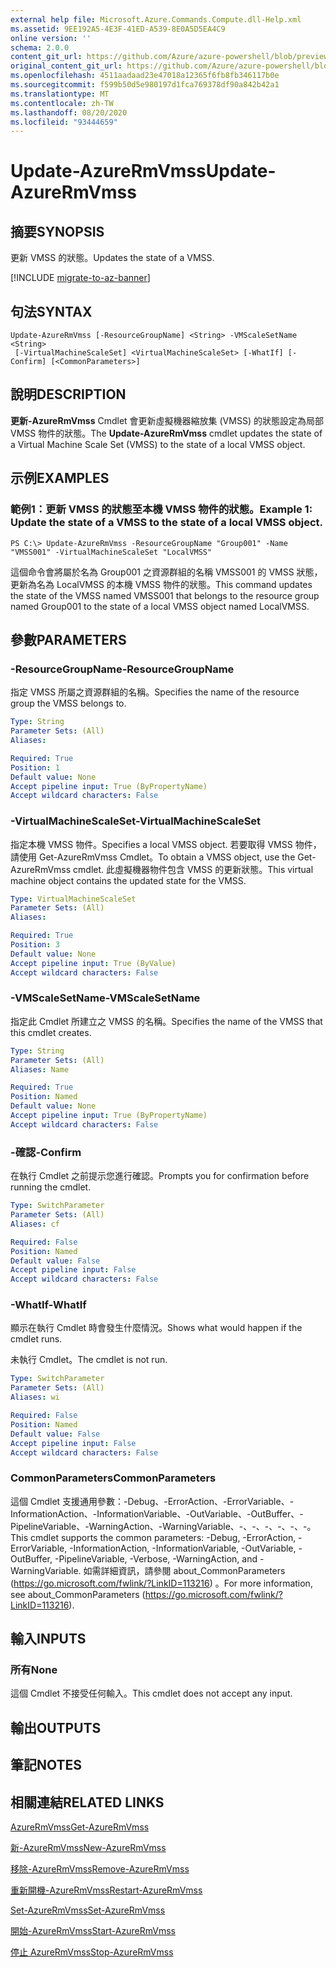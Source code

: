 ```yaml
---
external help file: Microsoft.Azure.Commands.Compute.dll-Help.xml
ms.assetid: 9EE192A5-4E3F-41ED-A539-8E0A5D5EA4C9
online version: ''
schema: 2.0.0
content_git_url: https://github.com/Azure/azure-powershell/blob/preview/src/ResourceManager/Compute/Stack/Commands.Compute/help/Update-AzureRmVmss.md
original_content_git_url: https://github.com/Azure/azure-powershell/blob/preview/src/ResourceManager/Compute/Stack/Commands.Compute/help/Update-AzureRmVmss.md
ms.openlocfilehash: 4511aadaad23e47018a12365f6fb8fb346117b0e
ms.sourcegitcommit: f599b50d5e980197d1fca769378df90a842b42a1
ms.translationtype: MT
ms.contentlocale: zh-TW
ms.lasthandoff: 08/20/2020
ms.locfileid: "93444659"
---
```

# <span data-ttu-id="586fa-101">Update-AzureRmVmss</span><span class="sxs-lookup"><span data-stu-id="586fa-101">Update-AzureRmVmss</span></span>

## <span data-ttu-id="586fa-102">摘要</span><span class="sxs-lookup"><span data-stu-id="586fa-102">SYNOPSIS</span></span>
<span data-ttu-id="586fa-103">更新 VMSS 的狀態。</span><span class="sxs-lookup"><span data-stu-id="586fa-103">Updates the state of a VMSS.</span></span>

[!INCLUDE [migrate-to-az-banner](../../includes/migrate-to-az-banner.md)]

## <span data-ttu-id="586fa-104">句法</span><span class="sxs-lookup"><span data-stu-id="586fa-104">SYNTAX</span></span>

```
Update-AzureRmVmss [-ResourceGroupName] <String> -VMScaleSetName <String>
 [-VirtualMachineScaleSet] <VirtualMachineScaleSet> [-WhatIf] [-Confirm] [<CommonParameters>]
```

## <span data-ttu-id="586fa-105">說明</span><span class="sxs-lookup"><span data-stu-id="586fa-105">DESCRIPTION</span></span>
<span data-ttu-id="586fa-106">**更新-AzureRmVmss** Cmdlet 會更新虛擬機器縮放集 (VMSS) 的狀態設定為局部 VMSS 物件的狀態。</span><span class="sxs-lookup"><span data-stu-id="586fa-106">The **Update-AzureRmVmss** cmdlet updates the state of a Virtual Machine Scale Set (VMSS) to the state of a local VMSS object.</span></span>

## <span data-ttu-id="586fa-107">示例</span><span class="sxs-lookup"><span data-stu-id="586fa-107">EXAMPLES</span></span>

### <span data-ttu-id="586fa-108">範例1：更新 VMSS 的狀態至本機 VMSS 物件的狀態。</span><span class="sxs-lookup"><span data-stu-id="586fa-108">Example 1: Update the state of a VMSS to the state of a local VMSS object.</span></span>
```
PS C:\> Update-AzureRmVmss -ResourceGroupName "Group001" -Name "VMSS001" -VirtualMachineScaleSet "LocalVMSS"
```

<span data-ttu-id="586fa-109">這個命令會將屬於名為 Group001 之資源群組的名稱 VMSS001 的 VMSS 狀態，更新為名為 LocalVMSS 的本機 VMSS 物件的狀態。</span><span class="sxs-lookup"><span data-stu-id="586fa-109">This command updates the state of the VMSS named VMSS001 that belongs to the resource group named Group001 to the state of a local VMSS object named LocalVMSS.</span></span>

## <span data-ttu-id="586fa-110">參數</span><span class="sxs-lookup"><span data-stu-id="586fa-110">PARAMETERS</span></span>

### <span data-ttu-id="586fa-111">-ResourceGroupName</span><span class="sxs-lookup"><span data-stu-id="586fa-111">-ResourceGroupName</span></span>
<span data-ttu-id="586fa-112">指定 VMSS 所屬之資源群組的名稱。</span><span class="sxs-lookup"><span data-stu-id="586fa-112">Specifies the name of the resource group the VMSS belongs to.</span></span>

```yaml
Type: String
Parameter Sets: (All)
Aliases: 

Required: True
Position: 1
Default value: None
Accept pipeline input: True (ByPropertyName)
Accept wildcard characters: False
```

### <span data-ttu-id="586fa-113">-VirtualMachineScaleSet</span><span class="sxs-lookup"><span data-stu-id="586fa-113">-VirtualMachineScaleSet</span></span>
<span data-ttu-id="586fa-114">指定本機 VMSS 物件。</span><span class="sxs-lookup"><span data-stu-id="586fa-114">Specifies a local VMSS object.</span></span>
<span data-ttu-id="586fa-115">若要取得 VMSS 物件，請使用 Get-AzureRmVmss Cmdlet。</span><span class="sxs-lookup"><span data-stu-id="586fa-115">To obtain a VMSS object, use the Get-AzureRmVmss cmdlet.</span></span>
<span data-ttu-id="586fa-116">此虛擬機器物件包含 VMSS 的更新狀態。</span><span class="sxs-lookup"><span data-stu-id="586fa-116">This virtual machine object contains the updated state for the VMSS.</span></span>

```yaml
Type: VirtualMachineScaleSet
Parameter Sets: (All)
Aliases: 

Required: True
Position: 3
Default value: None
Accept pipeline input: True (ByValue)
Accept wildcard characters: False
```

### <span data-ttu-id="586fa-117">-VMScaleSetName</span><span class="sxs-lookup"><span data-stu-id="586fa-117">-VMScaleSetName</span></span>
<span data-ttu-id="586fa-118">指定此 Cmdlet 所建立之 VMSS 的名稱。</span><span class="sxs-lookup"><span data-stu-id="586fa-118">Specifies the name of the VMSS that this cmdlet creates.</span></span>

```yaml
Type: String
Parameter Sets: (All)
Aliases: Name

Required: True
Position: Named
Default value: None
Accept pipeline input: True (ByPropertyName)
Accept wildcard characters: False
```

### <span data-ttu-id="586fa-119">-確認</span><span class="sxs-lookup"><span data-stu-id="586fa-119">-Confirm</span></span>
<span data-ttu-id="586fa-120">在執行 Cmdlet 之前提示您進行確認。</span><span class="sxs-lookup"><span data-stu-id="586fa-120">Prompts you for confirmation before running the cmdlet.</span></span>

```yaml
Type: SwitchParameter
Parameter Sets: (All)
Aliases: cf

Required: False
Position: Named
Default value: False
Accept pipeline input: False
Accept wildcard characters: False
```

### <span data-ttu-id="586fa-121">-WhatIf</span><span class="sxs-lookup"><span data-stu-id="586fa-121">-WhatIf</span></span>
<span data-ttu-id="586fa-122">顯示在執行 Cmdlet 時會發生什麼情況。</span><span class="sxs-lookup"><span data-stu-id="586fa-122">Shows what would happen if the cmdlet runs.</span></span>

<span data-ttu-id="586fa-123">未執行 Cmdlet。</span><span class="sxs-lookup"><span data-stu-id="586fa-123">The cmdlet is not run.</span></span>

```yaml
Type: SwitchParameter
Parameter Sets: (All)
Aliases: wi

Required: False
Position: Named
Default value: False
Accept pipeline input: False
Accept wildcard characters: False
```

### <span data-ttu-id="586fa-124">CommonParameters</span><span class="sxs-lookup"><span data-stu-id="586fa-124">CommonParameters</span></span>
<span data-ttu-id="586fa-125">這個 Cmdlet 支援通用參數：-Debug、-ErrorAction、-ErrorVariable、-InformationAction、-InformationVariable、-OutVariable、-OutBuffer、-PipelineVariable、-WarningAction、-WarningVariable、-、-、-、-、-、-。</span><span class="sxs-lookup"><span data-stu-id="586fa-125">This cmdlet supports the common parameters: -Debug, -ErrorAction, -ErrorVariable, -InformationAction, -InformationVariable, -OutVariable, -OutBuffer, -PipelineVariable, -Verbose, -WarningAction, and -WarningVariable.</span></span> <span data-ttu-id="586fa-126">如需詳細資訊，請參閱 about_CommonParameters (https://go.microsoft.com/fwlink/?LinkID=113216) 。</span><span class="sxs-lookup"><span data-stu-id="586fa-126">For more information, see about_CommonParameters (https://go.microsoft.com/fwlink/?LinkID=113216).</span></span>

## <span data-ttu-id="586fa-127">輸入</span><span class="sxs-lookup"><span data-stu-id="586fa-127">INPUTS</span></span>

### <span data-ttu-id="586fa-128">所有</span><span class="sxs-lookup"><span data-stu-id="586fa-128">None</span></span>
<span data-ttu-id="586fa-129">這個 Cmdlet 不接受任何輸入。</span><span class="sxs-lookup"><span data-stu-id="586fa-129">This cmdlet does not accept any input.</span></span>

## <span data-ttu-id="586fa-130">輸出</span><span class="sxs-lookup"><span data-stu-id="586fa-130">OUTPUTS</span></span>

## <span data-ttu-id="586fa-131">筆記</span><span class="sxs-lookup"><span data-stu-id="586fa-131">NOTES</span></span>

## <span data-ttu-id="586fa-132">相關連結</span><span class="sxs-lookup"><span data-stu-id="586fa-132">RELATED LINKS</span></span>

[<span data-ttu-id="586fa-133">AzureRmVmss</span><span class="sxs-lookup"><span data-stu-id="586fa-133">Get-AzureRmVmss</span></span>](./Get-AzureRmVmss.md)

[<span data-ttu-id="586fa-134">新-AzureRmVmss</span><span class="sxs-lookup"><span data-stu-id="586fa-134">New-AzureRmVmss</span></span>](./New-AzureRmVmss.md)

[<span data-ttu-id="586fa-135">移除-AzureRmVmss</span><span class="sxs-lookup"><span data-stu-id="586fa-135">Remove-AzureRmVmss</span></span>](./Remove-AzureRmVmss.md)

[<span data-ttu-id="586fa-136">重新開機-AzureRmVmss</span><span class="sxs-lookup"><span data-stu-id="586fa-136">Restart-AzureRmVmss</span></span>](./Restart-AzureRmVmss.md)

[<span data-ttu-id="586fa-137">Set-AzureRmVmss</span><span class="sxs-lookup"><span data-stu-id="586fa-137">Set-AzureRmVmss</span></span>](./Set-AzureRmVmss.md)

[<span data-ttu-id="586fa-138">開始-AzureRmVmss</span><span class="sxs-lookup"><span data-stu-id="586fa-138">Start-AzureRmVmss</span></span>](./Start-AzureRmVmss.md)

[<span data-ttu-id="586fa-139">停止 AzureRmVmss</span><span class="sxs-lookup"><span data-stu-id="586fa-139">Stop-AzureRmVmss</span></span>](./Stop-AzureRmVmss.md)


